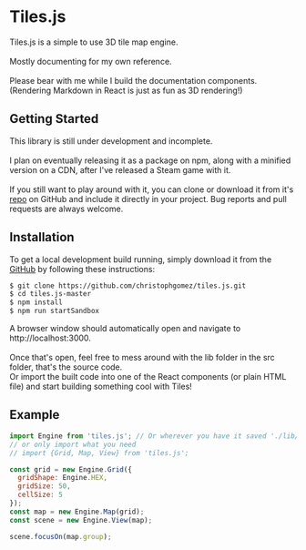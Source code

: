 # Tiles.js

<div class='description'>
Tiles.js is a simple to use 3D tile map engine.<br><br>
Mostly documenting for my own reference.<br><br>
Please bear with me while I build the documentation components.<br>(Rendering Markdown in React is just as fun as 3D rendering!)
</div>

## Getting Started

<div class='description'>
This library is still under development and incomplete.<br/><br/>
I plan on eventually releasing it as a package on npm, along with a minified version on a CDN, after I've released a Steam game with it.<br/><br>
If you still want to play around with it, you can clone or download it from it's <a href='https://github.com/christophgomez/tiles.js' target="_blank" rel="nofollow noopener noreferrer">repo</a> on GitHub and include it directly in your project. Bug reports and pull requests are always welcome. 
</div>

## Installation

<div class='description'>
To get a local development build running, simply download it from the <a href='https://github.com/christophgomez/tiles.js' target="_blank" rel="nofollow noopener noreferrer">GitHub</a> by following these instructions:
</div>

```bash
$ git clone https://github.com/christophgomez/tiles.js.git
$ cd tiles.js-master
$ npm install
$ npm run startSandbox
```

<div class='description'>
A browser window should automatically open and navigate to http://localhost:3000.<br><br>
Once that's open, feel free to mess around with the lib folder in the src folder, that's the source code.<br>
Or import the built code into one of the React components (or plain HTML file) and start building something cool with Tiles!
</div>

## Example

```javascript
import Engine from 'tiles.js'; // Or wherever you have it saved './lib/tiles.js'
// or only import what you need
// import {Grid, Map, View} from 'tiles.js';

const grid = new Engine.Grid({
  gridShape: Engine.HEX,
  gridSize: 50,
  cellSize: 5
});
const map = new Engine.Map(grid);
const scene = new Engine.View(map);

scene.focusOn(map.group);
```

